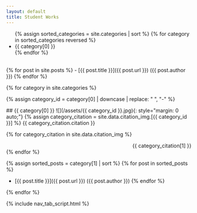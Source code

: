 ```yaml
---
layout: default
title: Student Works
---
```


<ul class="nav">
  {% assign sorted_categories = site.categories | sort %}
  {% for category in sorted_categories reversed %}
    <li class="nav_item">
      <a class="nav_link tab_link" onclick="open_tab(event, '{{ category[0] | downcase |  replace: " ", "-" }}')">{{ category[0] }}</a>
    </li>
  {% endfor %}
</ul>

<div id="all-posts" class="tab_content" markdown="1">
  <br>
  {% for post in site.posts %}
  -  [{{ post.title }}]({{ post.url }}) ({{ post.author }})
  {% endfor %}
</div>

{% for category in site.categories %}

{% assign category_id = category[0] | downcase |  replace: " ", "-" %}

<div id="{{ category_id }}" class="tab_content" markdown="1">
##  {{ category[0] }}
![](/assets/{{ category_id }}.jpg){: style="margin: 0 auto;"}
{% assign category_citation = site.data.citation_img.[{{ category_id }}] %}
{{ category_citation.citation }}

  {% for category_citation in site.data.citation_img %}
  <div id="{{ category_citation[0] }}" class="tab_content" style="text-align: right;">
  {{ category_citation[1] }}
  </div>
  {% endfor %}  

  {% assign sorted_posts = category[1] | sort %}
  {% for post in sorted_posts %}
  -  [{{ post.title }}]({{ post.url }}) ({{ post.author }})
  {% endfor %}

</div>

{% endfor %}

{% include nav_tab_script.html %}
